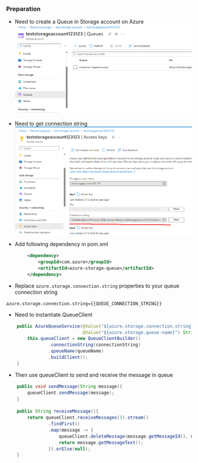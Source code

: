 ### Preparation
* Need to create a Queue in Storage account on Azure
![img/queue.png](img/queue.png)

* Need to get connection string 
![img/connection_string.png](img/connection_string.png)

* Add following dependency in pom.xml
```xml
        <dependency>
            <groupId>com.azure</groupId>
            <artifactId>azure-storage-queue</artifactId>
        </dependency>
```

* Replace `azure.storage.connection.string` properties to your queue connection string
```properties
azure.storage.connection.string={{QUEUE_CONNECTION_STRING}}
```

* Need to instantiate QueueClient
```java
    public AzureQueueService(@Value("${azure.storage.connection.string}") String connectionString,
                             @Value("${azure.storage.queue-name}") String queueName){
        this.queueClient = new QueueClientBuilder()
                .connectionString(connectionString)
                .queueName(queueName)
                .buildClient();
    }
```

* Then use queueClient to send and receive the message in queue
```java
    public void sendMessage(String message){
        queueClient.sendMessage(message);
    }

    public String receiveMessage(){
        return queueClient.receiveMessages(1).stream()
                .findFirst()
                .map(message -> {
                    queueClient.deleteMessage(message.getMessageId(), message.getPopReceipt());
                    return message.getMessageText();
                }).orElse(null);
    }
```

